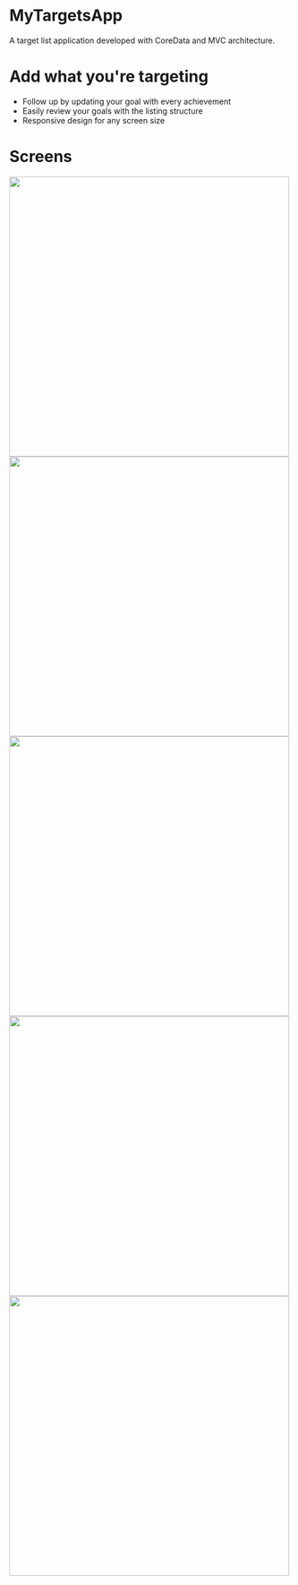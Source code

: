 # MyTargetsApp

A target list application developed with CoreData and MVC architecture.

# Add what you're targeting
* Follow up by updating your goal with every achievement
* Easily review your goals with the listing structure
* Responsive design for any screen size


# Screens
<img height = 500 width = full src="https://www.hizliresim.com/c4qzh7u">  <img height = 500 width = full src="https://www.hizliresim.com/bewgfjf"> <img height = 500 width = full src="https://www.hizliresim.com/olhdxmp"> <img height = 500 width = full src="https://www.hizliresim.com/1dxfbwj"> <img height = 500 width = full src="https://www.hizliresim.com/4vpxkcp">
